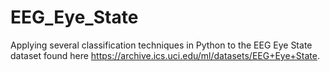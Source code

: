 # EEG_Eye_State
Applying several classification techniques in Python to the EEG Eye State dataset found here https://archive.ics.uci.edu/ml/datasets/EEG+Eye+State.
